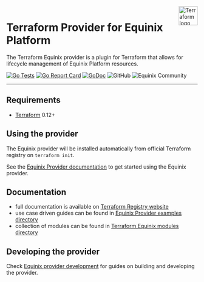 <a href="https://terraform.io">
    <img src="https://cdn.rawgit.com/hashicorp/terraform-website/master/public/img/logo-hashicorp.svg" alt="Terraform logo" title="Terraform" align="right" height="50" />
</a>

# Terraform Provider for Equinix Platform

The Terraform Equinix provider is a plugin for Terraform that allows for lifecycle
management of Equinix Platform resources.

[![Go Tests](https://github.com/equinix/terraform-provider-equinix/actions/workflows/test.yml/badge.svg)](https://github.com/equinix/terraform-provider-equinix/actions/workflows/test.yml)
[![Go Report Card](https://goreportcard.com/badge/github.com/equinix/terraform-provider-equinix)](https://goreportcard.com/report/github.com/equinix/terraform-provider-equinix)
[![GoDoc](https://godoc.org/github.com/go-resty/resty?status.svg)](https://godoc.org/github.com/equinix/terraform-provider-equinix)
![GitHub](https://img.shields.io/github/license/equinix/terraform-provider-equinix)
![Equinix Community](https://img.shields.io/badge/Equinix%20Community%20-%20%23E91C24?logo=equinixmetal&link=https%3A%2F%2Fcommunity.equinix.com)

---

## Requirements

- [Terraform](https://www.terraform.io/downloads.html) 0.12+

## Using the provider

The Equinix provider will be installed automatically from official Terraform
registry on `terraform init`.

See the [Equinix Provider documentation](https://registry.terraform.io/providers/equinix/equinix/latest/docs)
to get started using the Equinix provider.

## Documentation

- full documentation is available on [Terraform Registry website](https://registry.terraform.io/providers/equinix/equinix/latest/docs)
- use case driven guides can be found in [Equinix Provider examples directory](examples/)
- collection of modules can be found in
[Terraform Equinix modules directory](modules/)

## Developing the provider

Check [Equinix provider development](DEVELOPMENT.md) for guides on building
and developing the provider.
